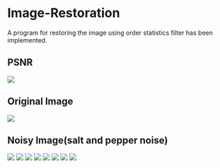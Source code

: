 # Image-Restoration
 A program for restoring the image using order statistics filter has been implemented.
<h2> PSNR</h2>
<img src="image restoration images/result.jpg">
<h2> Original Image</h2>
<img src="image restoration images/original image.jpg">
<h2> Noisy Image(salt and pepper noise)</h2>
<img src="image restoration images/Noisy image.jpg"> 
<img src="image restoration images/median filter.jpg">
<img src="image restoration images/max filter.jpg">
<img src="image restoration images/min filter.jpg">
<img src="image restoration images/midpoint filter.jpg">
<img src="image restoration images/alpha trimmed filter.jpg">
<img src="image restoration images/alpha trimmed result and median result with very noisy image(salt and pepper).jpg">
<img src="image restoration images/iteration result.jpg">
